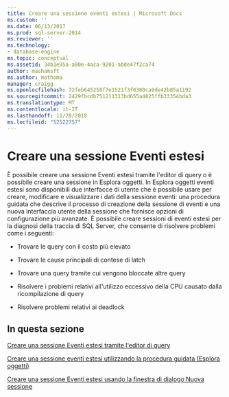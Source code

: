 ```yaml
---
title: Creare una sessione eventi estesi | Microsoft Docs
ms.custom: ''
ms.date: 06/13/2017
ms.prod: sql-server-2014
ms.reviewer: ''
ms.technology:
- database-engine
ms.topic: conceptual
ms.assetid: 34b1e95a-a80e-4aca-9201-abde47f2ca74
author: mashamsft
ms.author: mathoma
manager: craigg
ms.openlocfilehash: 72feb645258f7e1521f3f0380ca9de42b85a1192
ms.sourcegitcommit: 2429fbcdb751211313bd655a4825ffb33354bda3
ms.translationtype: MT
ms.contentlocale: it-IT
ms.lasthandoff: 11/28/2018
ms.locfileid: "52522757"
---
```

# <a name="create-an-extended-events-session"></a>Creare una sessione Eventi estesi
  È possibile creare una sessione Eventi estesi tramite l'editor di query o è possibile creare una sessione in Esplora oggetti. In Esplora oggetti eventi estesi sono disponibili due interfacce di utente che è possibile usare per creare, modificare e visualizzare i dati della sessione eventi: una procedura guidata che descrive il processo di creazione della sessione di eventi e una nuova interfaccia utente della sessione che fornisce opzioni di configurazione più avanzate. È possibile creare sessioni di eventi estesi per la diagnosi della traccia di SQL Server, che consente di risolvere problemi come i seguenti:  
  
-   Trovare le query con il costo più elevato  
  
-   Trovare le cause principali di contese di latch  
  
-   Trovare una query tramite cui vengono bloccate altre query  
  
-   Risolvere i problemi relativi all'utilizzo eccessivo della CPU causato dalla ricompilazione di query  
  
-   Risolvere problemi relativi ai deadlock  
  
## <a name="in-this-section"></a>In questa sezione  
 [Creare una sessione Eventi estesi tramite l'editor di query](../../2014/database-engine/create-an-extended-events-session-using-query-editor.md)  
  
 [Creare una sessione eventi estesi utilizzando la procedura guidata &#40;Esplora oggetti&#41;](../ssms/object/object-explorer.md)  
  
 [Creare una sessione Eventi estesi usando la finestra di dialogo Nuova sessione](../../2014/database-engine/create-an-extended-events-session-using-the-new-session-dialog.md)  
  
  
